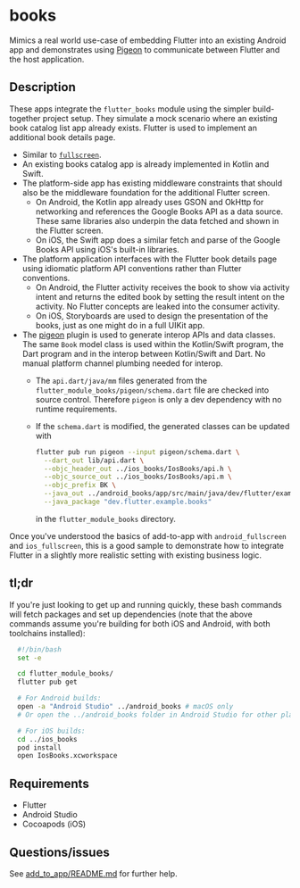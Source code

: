 # books

Mimics a real world use-case of embedding Flutter into an existing Android app
and demonstrates using [Pigeon](https://pub.dev/packages/pigeon) to communicate
between Flutter and the host application.

## Description

These apps integrate the `flutter_books` module using the simpler build-together
project setup. They simulate a mock scenario where an existing book catalog
list app already exists. Flutter is used to implement an additional book details
page.

* Similar to [`fullscreen`](../fullscreen).
* An existing books catalog app is already implemented in Kotlin and Swift.
* The platform-side app has existing middleware constraints that should also
  be the middleware foundation for the additional Flutter screen.
  * On Android, the Kotlin app already uses GSON and OkHttp for networking and
    references the Google Books API as a data source. These same libraries also
    underpin the data fetched and shown in the Flutter screen.
  * On iOS, the Swift app does a similar fetch and parse of the Google Books API
    using iOS's built-in libraries.
* The platform application interfaces with the Flutter book details page using
  idiomatic platform API conventions rather than Flutter conventions.
  * On Android, the Flutter activity receives the book to show via activity
    intent and returns the edited book by setting the result intent on the
    activity. No Flutter concepts are leaked into the consumer activity.
  * On iOS, Storyboards are used to design the presentation of the books, just
    as one might do in a full UIKit app.
* The [pigeon](https://pub.dev/packages/pigeon) plugin is used to generate
  interop APIs and data classes. The same `Book` model class is used within the
  Kotlin/Swift program, the Dart program and in the interop between Kotlin/Swift
  and Dart. No manual platform channel plumbing needed for interop.
  * The `api.dart/java/mm` files generated from the
    `flutter_module_books/pigeon/schema.dart` file are checked into source
    control. Therefore `pigeon` is only a dev dependency with no runtime
    requirements.
  * If the `schema.dart` is modified, the generated classes can be updated with

      ```bash
      flutter pub run pigeon --input pigeon/schema.dart \
        --dart_out lib/api.dart \
        --objc_header_out ../ios_books/IosBooks/api.h \
        --objc_source_out ../ios_books/IosBooks/api.m \
        --objc_prefix BK \
        --java_out ../android_books/app/src/main/java/dev/flutter/example/books/Api.java \
        --java_package "dev.flutter.example.books"
      ```

      in the `flutter_module_books` directory.

Once you've understood the basics of add-to-app with `android_fullscreen` and
`ios_fullscreen`, this is a good sample to demonstrate how to integrate Flutter
in a slightly more realistic setting with existing business logic.

## tl;dr

If you're just looking to get up and running quickly, these bash commands will
fetch packages and set up dependencies (note that the above commands assume
you're building for both iOS and Android, with both toolchains installed):

```bash
  #!/bin/bash
  set -e

  cd flutter_module_books/
  flutter pub get

  # For Android builds:
  open -a "Android Studio" ../android_books # macOS only
  # Or open the ../android_books folder in Android Studio for other platforms.

  # For iOS builds:
  cd ../ios_books
  pod install
  open IosBooks.xcworkspace
```

## Requirements

* Flutter
* Android Studio
* Cocoapods (iOS)

## Questions/issues

See [add_to_app/README.md](../README.md) for further help.
